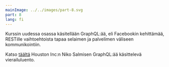 ```yaml
---
mainImage: ../../images/part-8.svg
part: 8
lang: fi
---
```


<div class="intro">

Kurssin uudessa osassa käsitellään GraphQL:ää, eli Facebookin kehittämää, RESTille vaihtoehtoista tapaa selaimen ja palvelimen väliseen kommunikointiin.

Katso <a target="_BLANK" href='https://www.youtube.com/watch?v=R7bXa7g6YuQ&list=PLumQiZ25uijis31zaRL7rhzLalSwLqUtm&index=4&t=0s'>täältä</a> Houston Inc:n Niko Salmisen GraphQL:ää käsittelevä vierailuluento.

</div>
